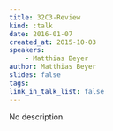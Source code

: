 ```yaml
---
title: 32C3-Review
kind: :talk
date: 2016-01-07
created_at: 2015-10-03
speakers:
    - Matthias Beyer
author: Matthias Beyer
slides: false
tags:
link_in_talk_list: false
---
```


No description.

